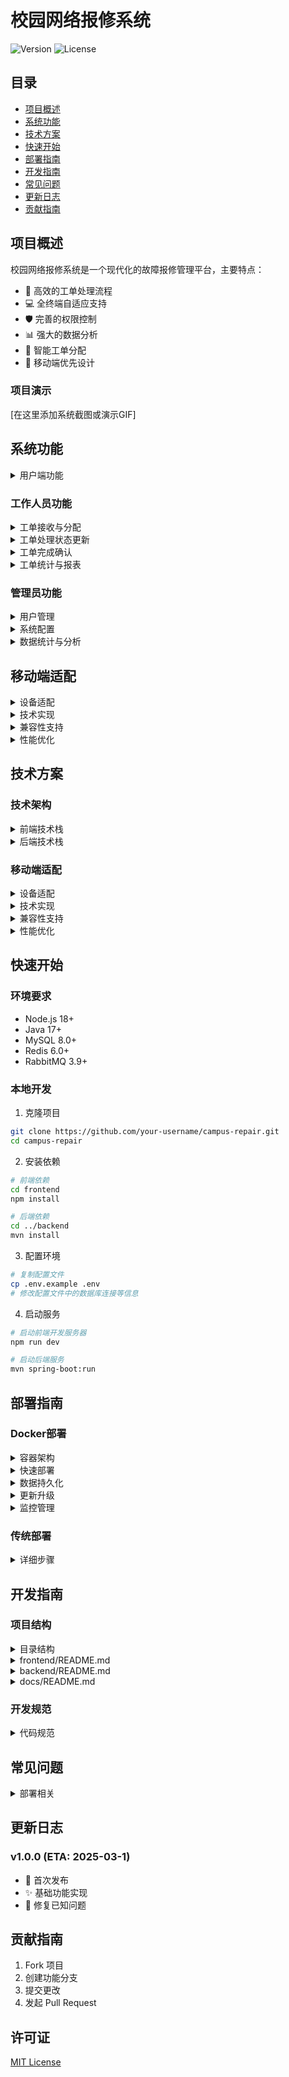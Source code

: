 # 校园网络报修系统

![Version](https://img.shields.io/badge/version-1.0.0-blue.svg)
![License](https://img.shields.io/badge/license-MIT-green.svg)

## 目录

- [项目概述](#项目概述)
- [系统功能](#系统功能)
- [技术方案](#技术方案)
- [快速开始](#快速开始)
- [部署指南](#部署指南)
- [开发指南](#开发指南)
- [常见问题](#常见问题)
- [更新日志](#更新日志)
- [贡献指南](#贡献指南)

## 项目概述

校园网络报修系统是一个现代化的故障报修管理平台，主要特点：

- 🚀 高效的工单处理流程
- 💻 全终端自适应支持
- 🛡️ 完善的权限控制
- 📊 强大的数据分析
- 🔄 智能工单分配
- 📱 移动端优先设计

### 项目演示

[在这里添加系统截图或演示GIF]

## 系统功能

<details>
<summary>用户端功能</summary>

- 用户注册与登录
  - 手机号/学号注册
  - 密码登录与找回
  - 基于RBAC的权限控制
- 故障报修
  - 故障类型选择
  - 图片上传
  - 预约维修
- 故障知识库
  - 常见问题解决方案
  - 自助故障排查指南
  - 知识库内容更新
- 智能推荐
  - 基于历史报修记录
  - 个性化解决方案推荐
  - 相关服务建议
- 进度查询
  - 实时状态跟踪
  - 处理过程时间线
- 历史记录
  - 记录查询
  - 评价反馈
  - 用户反馈收集与分析
  - 满意度评分系统
  - 改进建议提交
</details>

### 工作人员功能
<details>
<summary>工单接收与分配</summary>

- 新工单实时提醒
- 智能排班算法
  - 基于技能匹配
  - 考虑工作负载均衡
  - 支持组队修理
  - 动态调整优先级
- 手动调整分配
</details>

<details>
<summary>工单处理状态更新</summary>

- 状态流转（待处理、处理中、已上报、已完成）
- 添加上报说明（无法处理原因）
- 添加处理备注
- 上传维修证明
</details>

<details>
<summary>工单完成确认</summary>

- 用户确认完成
- 系统自动确认超时
- 生成维修报告
</details>

<details>
<summary>工单统计与报表</summary>

- 个人工作量统计
- 工单完成率分析
- 常见问题统计
</details>

### 管理员功能
<details>
<summary>用户管理</summary>

- 用户信息维护
  - 工号管理
    - 自动生成唯一工号
    - 工号权限管理
- 权限管理
  - 基于RBAC的角色权限分配
  - 角色继承关系管理
  - 权限粒度控制
- 安全审计
  - 操作日志审计
    - 完整操作记录
    - 敏感操作标记
    - 日志分析报告
  - 数据加密
    - 敏感数据加密存储
    - 传输加密（TLS）
    - 密钥轮换机制
- 招新管理
  - 招新申请提交
  - 多轮面试安排
    - 初试
    - 复试
    - 终面
  - 面试结果评估
  - 录用审批
  - 新成员培训
  - 工号分配
</details>

<details>
<summary>系统配置</summary>

- 故障类型管理
- 通知管理
  - 邮件通知配置
    - SMTP服务器设置
    - 发件人信息配置
    - 邮件发送频率控制
  - 通知模板编辑
    - 支持HTML格式模板
    - 变量替换功能
    - 模板版本管理
- 系统参数设置
</details>

<details>
<summary>数据统计与分析</summary>

- 数据分析平台
  - 实时数据监控
    - 系统运行状态
    - 工单处理进度
    - 资源使用情况
  - 可视化报表
    - 多维度数据分析
    - 自定义报表生成
    - 数据趋势预测
    - 交互式图表展示
    - 数据导出功能
  - 统计分析
    - 工单处理效率分析
    - 用户满意度统计
    - 系统使用情况报表
  - 预测分析
    - 故障趋势预测
    - 资源需求预测
    - 人员调度优化
  - 可视化报表
    - 自定义报表生成
    - 数据导出功能
    - 多维度分析
</details>

## 移动端适配

<details>
<summary>设备适配</summary>

- 响应式布局,自动适应不同屏幕尺寸
- 触摸区域优化,提升操作体验
- 字体与图片自适应调整
- 表格横向滚动支持
- 代码块优化显示
- 双栏布局(平板端)
- 支持触摸和键盘操作
</details>

<details>
<summary>技术实现</summary>

- 媒体查询(@media)断点适配
- viewport配置与缩放控制
- rem/em相对单位
- 触摸事件优化
- 图片自适应(max-width:100%)
</details>

<details>
<summary>兼容性支持</summary>

- iOS 9.0+
- Android 5.0+
- 主流平板设备(iPad/Surface等)
</details>

<details>
<summary>性能优化</summary>

- 资源优化
  - 图片懒加载与预加载
  - 自适应图片加载
  - 静态资源CDN加速
- 渲染优化
  - 虚拟列表
  - 骨架屏加载
  - 减少重绘重排
- 网络优化
  - Service Worker缓存
  - 请求合并与压缩
  - 离线功能支持
- 运行时优化
  - 代码分割(Code Splitting)
  - 组件懒加载
  - 内存使用优化
</details>

## 技术方案

### 技术架构

<details>
<summary>前端技术栈</summary>

- Next.js 13+
- React 18+
- Material-UI (MUI)
- TypeScript
- PWA支持
</details>

<details>
<summary>后端技术栈</summary>

- Spring Boot 3.0+
- Spring Security + RBAC权限控制
  - 基于角色的访问控制
  - 动态权限配置
  - 细粒度权限管理
  - 权限继承支持
- MyBatis Plus
- MySQL 8.0+
- Redis
- RabbitMQ
</details>

### 移动端适配

<details>
<summary>设备适配</summary>

- 响应式布局,自动适应不同屏幕尺寸
- 触摸区域优化,提升操作体验
- 字体与图片自适应调整
- 表格横向滚动支持
- 代码块优化显示
- 双栏布局(平板端)
- 支持触摸和键盘操作
</details>

<details>
<summary>技术实现</summary>

- 媒体查询(@media)断点适配
- viewport配置与缩放控制
- rem/em相对单位
- 触摸事件优化
- 图片自适应(max-width:100%)
</details>

<details>
<summary>兼容性支持</summary>

- iOS 9.0+
- Android 5.0+
- 主流平板设备(iPad/Surface等)
</details>

<details>
<summary>性能优化</summary>

- 资源优化
  - 图片懒加载与预加载
  - 自适应图片加载
  - 静态资源CDN加速
- 渲染优化
  - 虚拟列表
  - 骨架屏加载
  - 减少重绘重排
- 网络优化
  - Service Worker缓存
  - 请求合并与压缩
  - 离线功能支持
- 运行时优化
  - 代码分割(Code Splitting)
  - 组件懒加载
  - 内存使用优化
</details>

## 快速开始

### 环境要求

- Node.js 18+
- Java 17+
- MySQL 8.0+
- Redis 6.0+
- RabbitMQ 3.9+

### 本地开发

1. 克隆项目
```bash
git clone https://github.com/your-username/campus-repair.git
cd campus-repair
```

2. 安装依赖
```bash
# 前端依赖
cd frontend
npm install

# 后端依赖
cd ../backend
mvn install
```

3. 配置环境
```bash
# 复制配置文件
cp .env.example .env
# 修改配置文件中的数据库连接等信息
```

4. 启动服务
```bash
# 启动前端开发服务器
npm run dev

# 启动后端服务
mvn spring-boot:run
```

## 部署指南

### Docker部署

<details>
<summary>容器架构</summary>

- 应用容器
  - frontend: Next.js应用
  - backend: Spring Boot应用
- 数据容器
  - mysql: MySQL数据库
  - redis: Redis缓存
  - rabbitmq: 消息队列
- 反向代理
  - nginx: 请求转发与负载均衡
</details>

<details>
<summary>快速部署</summary>

1. 准备配置文件
```bash
cp docker-compose.yml.example docker-compose.yml
cp .env.example .env
```

2. 修改环境变量
```bash
vim .env
# 配置数据库连接等信息
```

3. 启动服务
```bash
docker-compose up -d
```

4. 查看服务状态
```bash
docker-compose ps
```
</details>

<details>
<summary>数据持久化</summary>

- Docker volumes配置
  ```yaml
  volumes:
    mysql_data:
    redis_data:
    rabbitmq_data:
  ```
- 持久化内容
  - 数据库数据
  - 日志文件
  - 配置文件
  - 上传文件
</details>

<details>
<summary>更新升级</summary>

- 滚动更新策略
  ```bash
  docker-compose up -d --no-deps --build <service_name>
  ```
- 数据库迁移
  - 使用Flyway管理版本
  - 自动执行迁移脚本
- 配置更新
  - 环境变量注入
  - 配置文件挂载
</details>

<details>
<summary>监控管理</summary>

- 容器监控
  - CPU/内存使用
  - 容器状态
  - 日志查看
- 应用监控
  - 健康检查
  - 性能指标
  - 告警配置
</details>

### 传统部署

<details>
<summary>详细步骤</summary>

1. 准备环境
2. 构建项目
3. 配置服务器
4. 部署应用
5. 配置反向代理
</details>

## 开发指南

### 项目结构

<details>
<summary>目录结构</summary>

```
.
├── frontend/                        # Next.js前端项目
│   ├── src/                        # 源代码目录
│   │   ├── app/                    # Next.js 13+ App目录
│   │   │   ├── globals.css        # 全局样式
│   │   │   ├── layout.tsx        # 根布局组件
│   │   │   └── page.tsx          # 首页组件
│   │   └── theme.ts              # 主题配置
│   ├── public/                    # 静态资源
│   ├── next.config.ts            # Next.js配置
│   ├── package.json              # 依赖配置
│   └── tsconfig.json             # TypeScript配置
├── backend/                       # Spring Boot后端项目
│   ├── src/
│   │   ├── main/
│   │   │   ├── java/com/zsxyww/backend/
│   │   │   │   ├── config/      # 配置类
│   │   │   │   └── BackendApplication.java
│   │   │   └── resources/
│   │   │       ├── application.yml      # 主配置文件
│   │   │       ├── application-dev.yml  # 开发环境配置
│   │   │       └── application-prod.yml # 生产环境配置
│   │   └── test/                 # 测试目录
│   ├── pom.xml                   # Maven配置
│   └── Dockerfile               # 后端Docker构建文件
├── nginx/                        # Nginx配置
│   └── nginx.conf               # Nginx主配置文件
├── docs/                        # 项目文档
├── docker-compose.yml           # Docker编排配置
├── docker-compose.override.yml  # Docker本地开发配置
├── .env.example                # 环境变量示例
└── README.md                   # 项目说明文档
```

</details>

<details>
<summary>frontend/README.md</summary>

```markdown
# 前端开发文档

## 目录结构
- components/: 可复用组件
- pages/: 页面文件
- styles/: 样式文件

## 开发指南
1. 组件开发规范
2. 状态管理方案
3. 样式管理方案
4. 测试规范

## 构建部署
1. 开发环境配置
2. 构建命令说明
3. 部署流程
```
</details>

<details>
<summary>backend/README.md</summary>

```markdown
# 后端开发文档

## 目录结构
- api/: 接口定义
- service/: 业务逻辑
- model/: 数据模型

## 开发指南
1. API设计规范
2. 数据库设计
3. 服务层规范
4. 测试规范

## 部署运维
1. 环境配置
2. 数据库迁移
3. 监控告警
```
</details>

<details>
<summary>docs/README.md</summary>

```markdown
# 项目文档索引

## API文档
- RESTful API说明
- WebSocket接口说明

## 设计文档
- 系统架构设计
- 数据库设计
- 业务流程设计

## 部署文档
- 环境配置说明
- Docker部署指南
- 传统部署指南
```
</details>

### 开发规范

<details>
<summary>代码规范</summary>

- 代码风格
- 命名规范
- 注释规范
- 提交规范
</details>

## 常见问题

<details>
<summary>部署相关</summary>

- Q: Docker容器无法启动?
- A: 检查端口占用和配置文件

[更多常见问题...]
</details>

## 更新日志

### v1.0.0 (ETA: 2025-03-1)
- 🎉 首次发布
- ✨ 基础功能实现
- 🐛 修复已知问题

## 贡献指南

1. Fork 项目
2. 创建功能分支
3. 提交更改
4. 发起 Pull Request

## 许可证

[MIT License](LICENSE)